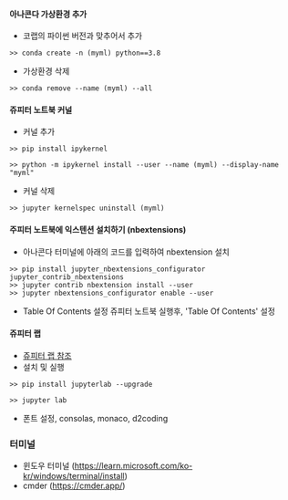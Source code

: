 #### 아나콘다 가상환경 추가 
- 코랩의 파이썬 버전과 맞추어서 추가
```
>> conda create -n (myml) python==3.8
```

- 가상환경 삭제
```
>> conda remove --name (myml) --all
```

#### 쥬피터 노트북 커널
- 커널 추가 
```
>> pip install ipykernel

>> python -m ipykernel install --user --name (myml) --display-name "myml"
```
  
- 커널 삭제 
```
>> jupyter kernelspec uninstall (myml)
```

#### 주피터 노트북에 익스텐션 설치하기 (nbextensions)
- 아나콘다 터미널에 아래의 코드를 입력하여 nbextension 설치

```
>> pip install jupyter_nbextensions_configurator jupyter_contrib_nbextensions
>> jupyter contrib nbextension install --user
>> jupyter nbextensions_configurator enable --user
```

- Table Of Contents 설정
쥬피터 노트북 실행후, 'Table Of Contents' 설정

#### 쥬피터 랩
- [쥬피터 랩 참조](https://heekangpark.github.io/etc/jupyter-lab)
- 설치 및 실행
```
>> pip install jupyterlab --upgrade

>> jupyter lab
```
- 폰트 설정, consolas, monaco, d2coding

### 터미널
- 윈도우 터미널 (https://learn.microsoft.com/ko-kr/windows/terminal/install)
- cmder (https://cmder.app/)

